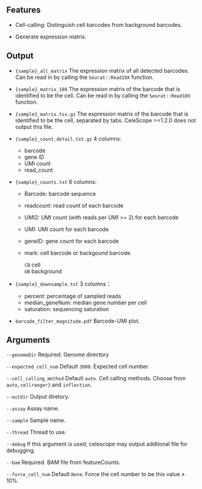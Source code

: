 ## Features
- Cell-calling: Distinguish cell barcodes from background barcodes. 

- Generate expression matrix.

## Output
- `{sample}_all_matrix` The expression matrix of all detected barcodes. 
    Can be read in by calling the `Seurat::Read10X` function.

- `{sample}_matrix_10X` The expression matrix of the barcode that is identified to be the cell. 
Can be read in by calling the `Seurat::Read10X` function.

- `{sample}_matrix.tsv.gz` The expression matrix of the barcode that is identified to be the cell, separated by tabs. 
CeleScope >=1.2.0 does not output this file.

- `{sample}_count_detail.txt.gz` 4 columns: 
    - barcode  
    - gene ID  
    - UMI count  
    - read_count  

- `{sample}_counts.txt` 6 columns:
    - Barcode: barcode sequence
    - readcount: read count of each barcode
    - UMI2: UMI count (with reads per UMI >= 2) for each barcode
    - UMI: UMI count for each barcode
    - geneID: gene count for each barcode
    - mark: cell barcode or backgound barcode.

        `CB` cell  
        `UB` background  

- `{sample}_downsample.txt` 3 columns：
    - percent: percentage of sampled reads
    - median_geneNum: median gene number per cell
    - saturation: sequencing saturation

- `barcode_filter_magnitude.pdf` Barcode-UMI plot.


## Arguments
`--genomeDir` Required. Genome directory

`--expected_cell_num` Default `3000`. Expected cell number.

`--cell_calling_method` Default `auto`. Cell calling methods. Choose from `auto`, `cellranger3` and `inflection`.

`--outdir` Output diretory.

`--assay` Assay name.

`--sample` Sample name.

`--thread` Thread to use.

`--debug` If this argument is used, celescope may output addtional file for debugging.

`--bam` Required. BAM file from featureCounts.

`--force_cell_num` Default `None`. Force the cell number to be this value ± 10%.


